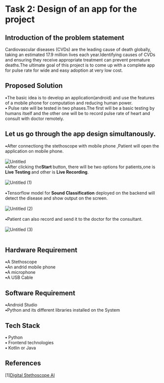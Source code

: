 # Task 2: Design of an app for the project 

## <b>Introduction of the problem statement</b><br> 
Cardiovascular diseases (CVDs) are the leading cause of death globally, taking an estimated 17.9 million lives each year.Identifying causes of CVDs and ensuring they receive appropriate treatment can prevent premature deaths.The ultimate goal of this project is to come up with a complete app for pulse rate for wide and easy adoption at very low cost.

## <b>Proposed Solution</b><br>
<b>•</b>The basic idea is to develop an application(android) and use the features of a mobile phone for computation and reducing human power.<br>
<b>•</b> Pulse rate  will be tested in two phases.The first will be a basic testing by humans itself and the other one will be to record pulse rate of heart and consult with doctor remotely.
<br>
## Let us go through the app design simultanously.<br>

<b>•</b>After connectiong the stethoscope with mobile phone ,Patient will open the application on mobile phone.<br><br>
![Untitled](https://user-images.githubusercontent.com/56269029/198957377-965bc27d-eac7-439c-a4cb-98f5850ce3de.jpg)<br>
<b>•</b>After clicking the<b>Start </b> button, there will be two options for patients,one is <b>Live Testing </b> and other is <b> Live Recording</b>.<br><br>
![Untitled (1)](https://user-images.githubusercontent.com/56269029/198958678-9c2b7fd8-4323-4781-b7d4-852f063d463d.jpg)<br><br>
<b>•</b>Tensorflow model for<b> Sound Classification</b> deployed on the backend will detect the disease and show output on the screen.<br><br>
![Untitled (2)](https://user-images.githubusercontent.com/56269029/198959513-aba1947d-a69e-4ca0-8ec7-e9d6fcd50951.jpg)<br><br>
<b>•</b>Patient can also record and send it to the doctor for the consultant.<br><br>
![Untitled (3)](https://user-images.githubusercontent.com/56269029/198959151-2eaa1943-5984-42f3-bab0-f05b5753fbee.jpg)<br><br>



## Hardware Requirement

<b>•</b>A Stethoscope<br>
<b>•</b>An andrid mobile phone<br>
<b>•</b>A microphone<br>
<b>•</b>A USB Cable<br>


## Software Requirement
<b>•</b>Android Studio<br>
<b>•</b>Python and its different libraries installed on the System<br>


## Tech Stack
<b>•</b> Python<br>
<b>•</b> Frontend technologies<br>
<b>•</b> Kotlin or Java<br>



## References
[1][Digital Stethoscope AI](https://www.hackster.io/mixpose/digital-stethoscope-ai-1e0229)






